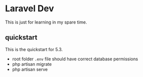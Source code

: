 # Laravel Dev

This is just for learning in my spare time.

## quickstart
This is the quickstart for 5.3.

- root folder `.env` file should have correct database permissions
- php artisan migrate
- php artisan serve
